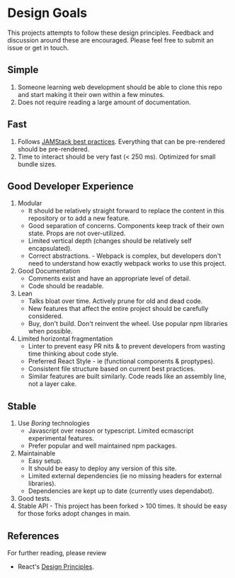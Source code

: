 # Design Goals

This projects attempts to follow these design principles. Feedback and discussion around these are encouraged. Please feel free to submit an issue or get in touch.

## Simple

1. Someone learning web development should be able to clone this repo and start making it their own within a few minutes.
2. Does not require reading a large amount of documentation.

## Fast

1. Follows [JAMStack best practices](https://jamstack.org/best-practices/). Everything that can be pre-rendered should be pre-rendered.
1. Time to interact should be very fast (< 250 ms). Optimized for small bundle sizes.

## Good Developer Experience

1. Modular
    - It should be relatively straight forward to replace the content in this repository or to add a new feature.
    - Good separation of concerns. Components keep track of their own state. Props are not over-utilized.
    - Limited vertical depth (changes should be relatively self encapsulated).
    - Correct abstractions. - Webpack is complex, but developers don't need to understand how exactly webpack works to use this project.
1. Good Documentation
    - Comments exist and have an appropriate level of detail.
    - Code should be readable.
1. Lean
    - Talks bloat over time. Actively prune for old and dead code.
    - New features that affect the entire project should be carefully considered.
    - Buy, don't build. Don't reinvent the wheel. Use popular npm libraries when possible.
1. Limited horizontal fragmentation
    - Linter to prevent easy PR nits & to prevent developers from wasting time thinking about code style.
    - Preferred React Style - ie (functional components & proptypes).
    - Consistent file structure based on current best practices.
    - Similar features are built similarly. Code reads like an assembly line, not a layer cake.

## Stable

1. Use *Boring* technologies
    - Javascript over reason or typescript. Limited ecmascript experimental features.
    - Prefer popular and well maintained npm packages.
1. Maintainable
    - Easy setup.
    - It should be easy to deploy any version of this site.
    - Limited external dependencies (ie no missing headers for external libraries).
    - Dependencies are kept up to date (currently uses dependabot).
1. Good tests.
1. Stable API - This project has been forked > 100 times. It should be easy for those forks adopt changes in main.

## References

For further reading, please review

- React's [Design Principles](https://reactjs.org/docs/design-principles.html).
